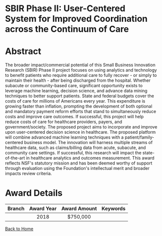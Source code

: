 
SBIR Phase II: User-Centered System for Improved Coordination across the Continuum of Care
==========================================================================================

# Abstract


The broader impact/commercial potential of this Small Business Innovation Research (SBIR) Phase II project focuses on using analytics and technology to benefit patients who require additional care to fully recover - or simply to maintain their health - after being discharged from the hospital. Whether subacute or community-based care, significant opportunity exists to leverage machine learning, decision science, and advance data mining techniques to better support patients. State and federal budgets cover the costs of care for millions of Americans every year. This expenditure is growing faster than inflation, prompting the development of both optional and mandatory payment reform efforts that stand to simultaneously reduce costs and improve care outcomes. If successful, this project will help reduce costs of care for healthcare providers, payers, and government/society. The proposed project aims to incorporate and improve upon user-centered decision science in healthcare. The proposed platform will combine advanced machine learning techniques with a patient/family-centered business model. The innovation will harness multiple streams of healthcare data, such as claims/billing data from acute, subacute, and community care settings. If successful, this research will impact the state-of-the-art in healthcare analytics and outcomes measurement. This award reflects NSF's statutory mission and has been deemed worthy of support through evaluation using the Foundation's intellectual merit and broader impacts review criteria.  

# Award Details

|Branch|Award Year|Award Amount|Keywords|
| :---: | :---: | :---: | :---: |
||2018|$750,000||
  
  


[Back to Home](https://github.com/chrischow/dod_sbir_awards#383)